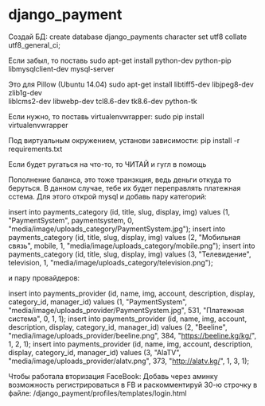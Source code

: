 # django_payment

Создай БД:
create database django_payments character set utf8 collate utf8_general_ci;

Если забыл, то поставь
sudo apt-get install python-dev python-pip libmysqlclient-dev mysql-server

Это для Pillow (Ubuntu 14.04)
sudo apt-get install libtiff5-dev libjpeg8-dev zlib1g-dev \
    liblcms2-dev libwebp-dev tcl8.6-dev tk8.6-dev python-tk

Если нужно, то поставь virtualenvwrapper:
sudo pip install virtualenvwrapper

Под виртуальным окружением, установи зависимости:
pip install -r requirements.txt

Если будет ругаться на что-то, то ЧИТАЙ и гугл в помощь

Пополнение баланса, это тоже транзкция, ведь деньги откуда то беруться.
В данном случае, тебе их будет переправлять платежная сстема.
Для этого открой mysql и добавь пару категорий:

insert into payments_category (id, title, slug, display, img) values (1, "PaymentSystem", paymentsystem, 0, "media/image/uploads_category/PaymentSystem.jpg");
insert into payments_category (id, title, slug, display, img) values (2, "Мобильная связь", mobile, 1, "media/image/uploads_category/mobile.png");
insert into payments_category (id, title, slug, display, img) values (3, "Телевидение", television, 1, "media/image/uploads_category/television.png");

и пару провайдеров:

insert into payments_provider (id, name, img, account, description, display, category_id, manager_id) values (1, "PaymentSystem", "media/image/uploads_provider/PaymentSystem.jpg", 531, "Платежная система", 0, 1, 1);
insert into payments_provider (id, name, img, account, description, display, category_id, manager_id) values (2, "Beeline", "media/image/uploads_provider/beeline.png", 384, "https://beeline.kg/kg/", 1, 2, 1);
insert into payments_provider (id, name, img, account, description, display, category_id, manager_id) values (3, "AlaTV", "media/image/uploads_provider/alatv.png", 373, "http://alatv.kg/", 1, 3, 1);


Чтобы работала вторизация FaceBook:
Добавь через аминку возможность регистрироваться в FB и
раскомментируй 30-ю строчку в файле:
/django_payment/profiles/templates/login.html
